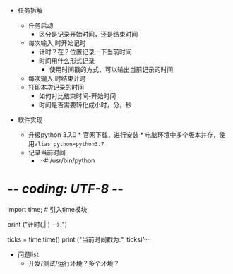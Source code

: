* 任务拆解
   * 任务启动
      * 区分是记录开始时间，还是结束时间
   * 每次输入,时开始记时
      * 计时？在？位置记录一下当前时间
      * 时间用什么形式记录
         * 使用时间戳的方式，可以输出当前记录的时间
   * 每次输入.时结束计时
   * 打印本次记录的时间
      * 如何对比结束时间-开始时间
      * 时间是否需要转化成小时，分，秒
      
* 软件实现
    * 升级python 3.7.0 
          * 官网下载，进行安装
          * 电脑环境中多个版本并存，使用`alias python=python3.7`
    * 记录当前时间
        *  ···#!/usr/bin/python
# -*- coding: UTF-8 -*-
 
import time;  # 引入time模块

print ("计时(,|.) -->:")


ticks = time.time()
print ("当前时间戳为:", ticks)’···
     
* 问题list
  * 开发/测试/运行环境？多个环境？
